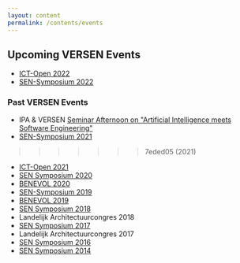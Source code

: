 ```yaml
---
layout: content
permalink: /contents/events
---
```



## Upcoming VERSEN Events

*   [ICT-Open 2022](https://www.ictopen.nl/)
*   [SEN-Symposium 2022](http://www.sen-symposium.nl/)

### Past VERSEN Events

*   IPA & VERSEN [Seminar Afternoon on "Artificial Intelligence meets Software Engineering"](https://ipa.win.tue.nl/?event=joint-ipa-versen-seminar-afternoon-on-artificial-intelligence-meets-software-engineering)
*   [SEN-Symposium 2021](http://www.sen-symposium.nl/history/2021/program/)
>>>>>>> 7eded05 (2021)
*   [ICT-Open 2021](https://www.ictopen.nl/)
*   [SEN Symposium 2020](http://www.sen-symposium.nl/history/2020/program)
*   [BENEVOL 2020](https://benevol2020.github.io/)
*   [SEN-Symposium 2019](http://www.sen-symposium.nl/history/2019/program)
*   [BENEVOL 2019](http://soft.vub.ac.be/benevol2019/)
*   [SEN Symposium 2018](http://www.sen-symposium.nl/history/2018/program)
*   Landelijk Architectuurcongres 2018
*   [SEN Symposium 2017](http://www.sen-symposium.nl/history/2017/program/)
*   Landelijk Architectuurcongres 2017
*   [SEN Symposium 2016](http://www.sen-symposium.nl/history/2016/program)
*   [SEN Symposium 2014](http://www.sen-symposium.nl/history/2014/program)
